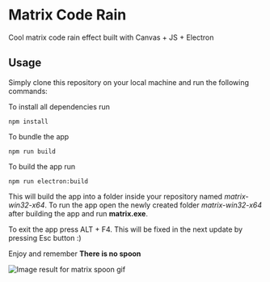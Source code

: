 # Matrix Code Rain
Cool matrix code rain effect built with Canvas + JS + Electron

## Usage

Simply clone this repository on your local machine and run the following commands:

To install all dependencies run 

    npm install

To bundle the app

    npm run build
    
To build the app run

    npm run electron:build

This will build the app into a folder inside your repository named *matrix-win32-x64*. To run the app open the newly created folder *matrix-win32-x64* after building the app and run **matrix.exe**.

To exit the app press ALT + F4. This will be fixed in the next update by pressing Esc button :)

Enjoy and remember
**There is no spoon**

![Image result for matrix spoon gif](https://media3.giphy.com/media/7JmwXKU4sQDI7UzD7X/giphy.gif)
